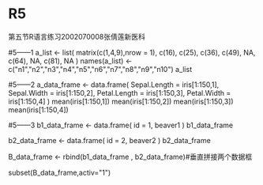 # R5
第五节R语言练习2002070008张倩莲新医科

#5——1
a_list <- list(
  matrix(c(1,4,9),nrow = 1),
  c(16),
  c(25),
  c(36),
  c(49),
  NA,
  c(64),
  NA,
  c(81),
  NA
   )
names(a_list) <- c("n1","n2","n3","n4","n5","n6","n7","n8","n9","n10")
a_list


#5——2
a_data_frame <- data.frame(
  Sepal.Length = iris[1:150,1],
  Sepal.Width = iris[1:150,2],
  Petal.Length = iris[1:150,3],
  Petal.Width = iris[1:150,4]
)
mean(iris[1:150,1])
mean(iris[1:150,2])
mean(iris[1:150,3])
mean(iris[1:150,4])


#5——3
b1_data_frame <- data.frame(
  id = 1,
  beaver1
)
b1_data_frame

b2_data_frame <- data.frame(
  id = 2,
  beaver2
)
b2_data_frame

B_data_frame <- rbind(b1_data_frame , b2_data_frame)#垂直拼接两个数据框

subset(B_data_frame,activ="1")


